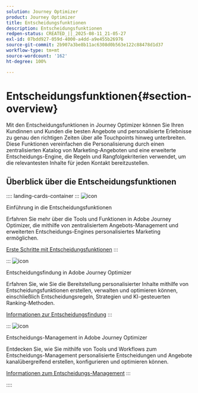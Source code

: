 ```yaml
---
solution: Journey Optimizer
product: Journey Optimizer
title: Entscheidungsfunktionen
description: Entscheidungsfunktionen
redpen-status: CREATED_||_2025-08-11_21-05-27
exl-id: 07bdd927-059d-4000-a4dd-a9e455b26976
source-git-commit: 2b907a3be8b11ac6308d0b563e122c88478d1d37
workflow-type: tm+mt
source-wordcount: '162'
ht-degree: 100%

---
```


# Entscheidungsfunktionen{#section-overview}

Mit den Entscheidungsfunktionen in Journey Optimizer können Sie Ihren Kundinnen und Kunden die besten Angebote und personalisierte Erlebnisse zu genau den richtigen Zeiten über alle Touchpoints hinweg unterbreiten. Diese Funktionen vereinfachen die Personalisierung durch einen zentralisierten Katalog von Marketing-Angeboten und eine erweiterte Entscheidungs-Engine, die Regeln und Rangfolgekriterien verwendet, um die relevantesten Inhalte für jeden Kontakt bereitzustellen.

## Überblick über die Entscheidungsfunktionen

:::: landing-cards-container
:::
![icon](https://cdn.experienceleague.adobe.com/icons/book.svg?lang=de)

Einführung in die Entscheidungsfunktionen

Erfahren Sie mehr über die Tools und Funktionen in Adobe Journey Optimizer, die mithilfe von zentralisiertem Angebots-Management und erweiterten Entscheidungs-Engines personalisiertes Marketing ermöglichen.

[Erste Schritte mit Entscheidungsfunktionen](../using/experience-decisioning/gs-decision.md)
:::

:::
![icon](https://cdn.experienceleague.adobe.com/icons/puzzle-piece.svg?lang=de)

Entscheidungsfindung in Adobe Journey Optimizer

Erfahren Sie, wie Sie die Bereitstellung personalisierter Inhalte mithilfe von Entscheidungsfunktionen erstellen, verwalten und optimieren können, einschließlich Entscheidungsregeln, Strategien und KI-gesteuerten Ranking-Methoden.

[Informationen zur Entscheidungsfindung](experience-decisioning-landing-page.md)
:::

:::
![icon](https://cdn.experienceleague.adobe.com/icons/gear.svg?lang=de)

Entscheidungs-Management in Adobe Journey Optimizer

Entdecken Sie, wie Sie mithilfe von Tools und Workflows zum Entscheidungs-Management personalisierte Entscheidungen und Angebote kanalübergreifend erstellen, konfigurieren und optimieren können.

[Informationen zum Entscheidungs-Management](offer-decisioning-landing-page.md)
:::

::::

